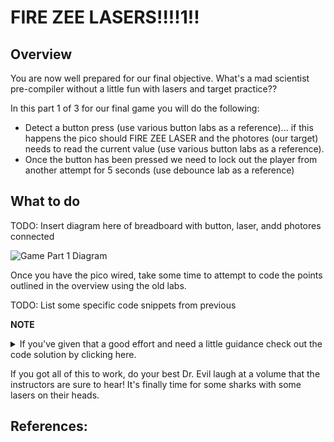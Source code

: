 # FIRE ZEE LASERS!!!!1!!

## Overview

You are now well prepared for our final objective.  What's a mad scientist pre-compiler without a little fun with lasers and target practice??

In this part 1 of 3 for our final game you will do the following:

- Detect a button press (use various button labs as a reference)... if this happens the pico should FIRE ZEE LASER and the photores (our target) needs to read the current value (use various button labs as a reference).
- Once the button has been pressed we need to lock out the player from another attempt for 5 seconds (use debounce lab as a reference)

  
 ## What to do

TODO: Insert diagram here of breadboard with button, laser, andd photores connected

![Game Part 1 Diagram](/images/needanimagehere.png)


Once you have the pico wired, take some time to attempt to code the points outlined in the overview using the old labs.

TODO: List some specific code snippets from previous 


**NOTE**<details><summary>If you've given that a good effort and need a little guidance check out the code solution by clicking here.</summary> 
If using the Pico W the internal pin for the LED is NOT 25.  It's the string "LED". So, assuming you flashed your Pico W with the right MicroPython library(the one for the Pico W), then the led line above would look like this for the Pico W:
```Python
TODO: put the solution here
```
</details>


If you got all of this to work, do your best Dr. Evil laugh at a volume that the instructors are sure to hear!  It's finally time for some sharks with some lasers on their heads.


## References:

